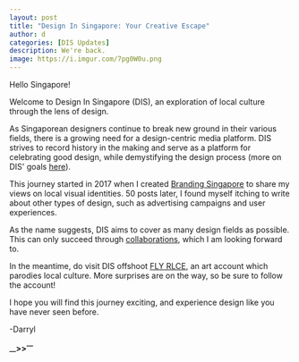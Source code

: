 ```yaml
---
layout: post
title: "Design In Singapore: Your Creative Escape"
author: d
categories: [DIS Updates]
description: We're back.
image: https://i.imgur.com/7pg0W0u.png
---
```


Hello Singapore!

Welcome to Design In Singapore (DIS), an exploration of local culture through the lens of design. 

As Singaporean designers continue to break new ground in their various fields, there is a growing need for a design-centric media platform. DIS strives to record history in the making and serve as a platform for celebrating good design, while demystifying the design process (more on DIS' goals <a href="https://dis-sg.github.io/sg/about">here</a>). 

This journey started in 2017 when I created <a href="https://brandingsingapore.blogspot.com/">Branding Singapore</a> to share my views on local visual identities. 50 posts later, I found myself itching to write about other types of design, such as advertising campaigns and user experiences.

As the name suggests, DIS aims to cover as many design fields as possible. This can only succeed through <a href="https://dis-sg.github.io/sg/contact">collaborations</a>, which I am looking forward to.

In the meantime, do visit DIS offshoot <a href="https://www.instagram.com/FLYRLCE/">FLY RLCE</a>, an art account which parodies local culture. More surprises are on the way, so be sure to follow the account! 

I hope you will find this journey exciting, and experience design like you have never seen before. 

-Darryl

<strong><sub>—</sub>><sub></sub>><sup>—</sup></strong>
